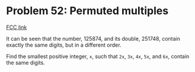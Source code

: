 # Problem 52: Permuted multiples

[FCC link](https://www.freecodecamp.org/learn/coding-interview-prep/project-euler/problem-52-permuted-multiples)

It can be seen that the number, 125874, and its double, 251748, contain exactly
the same digits, but in a different order.

Find the smallest positive integer, `x`, such that `2x`, `3x`, `4x`, `5x`, and
`6x`, contain the same digits.
